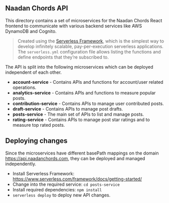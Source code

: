 ## Naadan Chords API
This directory contains a set of microservices for the Naadan Chords React frontend to communicate with various backend services like AWS DynamoDB and Cognito.

> Created using the [Serverless Framework](https://www.serverless.com), which is the simplest way to develop infinitely scalable, pay-per-execution serverless applications. The `serverless.yml` configuration file allows listing the functions and define endpoints that they’re subscribed to.

The API is split into the following microservices which can be deployed independent of each other.
* **account-service** - Contains APIs and functions for account/user related operations.
* **analytics-service** - Contains APIs and functions to measure popular posts.
* **contribution-service** - Contains APIs to manage user contributed posts.
* **draft-service** - Contains APIs to manage post drafts.
* **posts-service** - The main set of APIs to list and manage posts.
* **rating-service** - Contains APIs to manage post star ratings and to measure top rated posts.

## Deploying changes
Since the microservices have different basePath mappings on the domain https://api.naadanchords.com, they can be deployed and managed independently.

* Install Serverless Framework: https://www.serverless.com/framework/docs/getting-started/
* Change into the required service: `cd posts-service`
* Install required dependencies: `npm install`
* `serverless deploy` to deploy new API changes.

